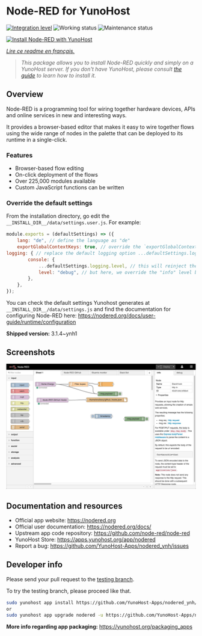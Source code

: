 <!--
N.B.: This README was automatically generated by https://github.com/YunoHost/apps/tree/master/tools/README-generator
It shall NOT be edited by hand.
-->

# Node-RED for YunoHost

[![Integration level](https://dash.yunohost.org/integration/nodered.svg)](https://dash.yunohost.org/appci/app/nodered) ![Working status](https://ci-apps.yunohost.org/ci/badges/nodered.status.svg) ![Maintenance status](https://ci-apps.yunohost.org/ci/badges/nodered.maintain.svg)

[![Install Node-RED with YunoHost](https://install-app.yunohost.org/install-with-yunohost.svg)](https://install-app.yunohost.org/?app=nodered)

*[Lire ce readme en français.](./README_fr.md)*

> *This package allows you to install Node-RED quickly and simply on a YunoHost server.
If you don't have YunoHost, please consult [the guide](https://yunohost.org/#/install) to learn how to install it.*

## Overview

Node-RED is a programming tool for wiring together hardware devices, APIs and online services in new and interesting ways.

It provides a browser-based editor that makes it easy to wire together flows using the wide range of nodes in the palette that can be deployed to its runtime in a single-click.

### Features

- Browser-based flow editing
- On-click deployment of the flows
- Over 225,000 modules available
- Custom JavaScript functions can be written

### Override the default settings

From the installation directory, go edit the `__INSTALL_DIR__/data/settings.user.js`. For example:

```js
module.exports = (defaultSettings) => ({
    lang: "de", // define the language as "de"
    exportGlobalContextKeys: true, // override the `exportGlobalContextKeys` value
logging: { // replace the default logging option ...defaultSettings.logging, // this will reinject the default settings in logging
        console: {
            ...defaultSettings.logging.level, // this will reinject the default settings in logging.console
            level: "debug", // but here, we override the "info" level by "debug"
        },
    },
});
```

You can check the default settings Yunohost generates at `__INSTALL_DIR__/data/settings.js` and find the documentation for configuring Node-RED here: <https://nodered.org/docs/user-guide/runtime/configuration>


**Shipped version:** 3.1.4~ynh1

## Screenshots

![Screenshot of Node-RED](./doc/screenshots/screenshot.jpg)

## Documentation and resources

* Official app website: <https://nodered.org>
* Official user documentation: <https://nodered.org/docs/>
* Upstream app code repository: <https://github.com/node-red/node-red>
* YunoHost Store: <https://apps.yunohost.org/app/nodered>
* Report a bug: <https://github.com/YunoHost-Apps/nodered_ynh/issues>

## Developer info

Please send your pull request to the [testing branch](https://github.com/YunoHost-Apps/nodered_ynh/tree/testing).

To try the testing branch, please proceed like that.

``` bash
sudo yunohost app install https://github.com/YunoHost-Apps/nodered_ynh/tree/testing --debug
or
sudo yunohost app upgrade nodered -u https://github.com/YunoHost-Apps/nodered_ynh/tree/testing --debug
```

**More info regarding app packaging:** <https://yunohost.org/packaging_apps>
